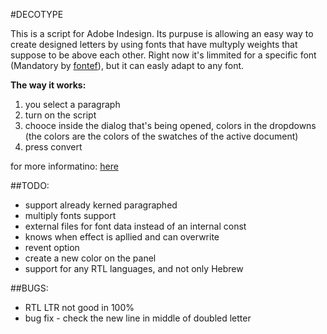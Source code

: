 #DECOTYPE

This is a script for Adobe Indesign. Its purpuse is allowing an easy way to create designed letters by using fonts that have multyply weights that suppose to be above each other.
Right now it's limmited for a specific font (Mandatory by [fontef](http://www.fontef.com/)), but it can easly adapt to any font.

**The way it works:**
1. you select a paragraph
2. turn on the script
3. chooce inside the dialog that's being opened, colors in the dropdowns (the colors are the colors of the swatches of the active document)
4. press convert


for more informatino:
[here](http://blog.orisomething.com/2013/06/decotype/)



##TODO:

* support already kerned paragraphed
* multiply fonts support
* external files for font data instead of an internal const
* knows when effect is apllied and can overwrite
* revent option
* create a new color on the panel
* support for any RTL languages, and not only Hebrew



##BUGS:

* RTL LTR not good in 100%
* bug fix - check the new line in middle of doubled letter